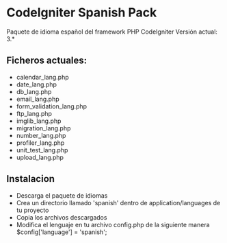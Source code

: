 # CodeIgniter Spanish Pack
Paquete de idioma español del framework PHP CodeIgniter
Versión actual: 3.*

## Ficheros actuales:
* calendar_lang.php
* date_lang.php
* db_lang.php
* email_lang.php
* form_validation_lang.php
* ftp_lang.php
* imglib_lang.php
* migration_lang.php
* number_lang.php
* profiler_lang.php
* unit_test_lang.php
* upload_lang.php

## Instalacion
* Descarga el paquete de idiomas
* Crea un directorio llamado 'spanish' dentro de application/languages de tu proyecto
* Copia los archivos descargados
* Modifica el lenguaje en tu archivo config.php de la siguiente manera $config['language']	= 'spanish';
